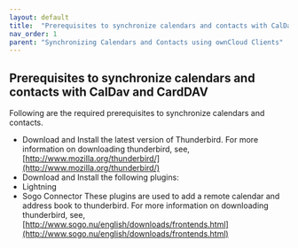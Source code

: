 ```yaml
---
layout: default
title:  "Prerequisites to synchronize calendars and contacts with CalDav and CardDAV"
nav_order: 1
parent: "Synchronizing Calendars and Contacts using ownCloud Clients"
---
```


## Prerequisites to synchronize calendars and contacts with CalDav and CardDAV
Following are the required prerequisites to synchronize calendars and contacts.
- Download and Install the latest version of Thunderbird. For more information on downloading thunderbird, see, [http://www.mozilla.org/thunderbird/](http://www.mozilla.org/thunderbird/)
- Download and Install the following plugins:
- Lightning 
- Sogo Connector
These plugins are used to add a remote calendar and address book to thunderbird. For more information on downloading thunderbird, see, [http://www.sogo.nu/english/downloads/frontends.html](http://www.sogo.nu/english/downloads/frontends.html)

